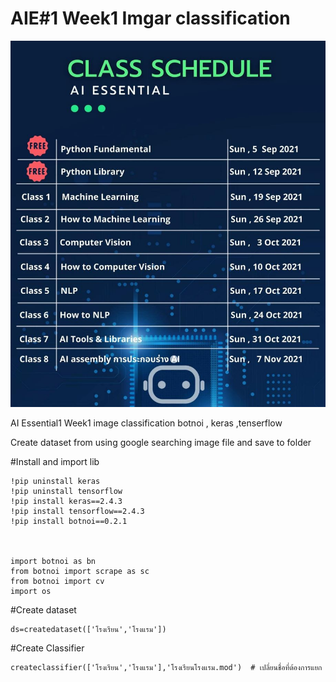# AIE#1 Week1 Imgar classification

![alt text](https://github.com/Hakulani/AIE-1W1MLimgclassification/blob/main/rferfge.JPG?raw=true)


AI Essential1 Week1 image classification botnoi ,  keras ,tenserflow

Create dataset from using google searching image file and save to folder

#Install and import lib
```
!pip uninstall keras
!pip uninstall tensorflow
!pip install keras==2.4.3
!pip install tensorflow==2.4.3
!pip install botnoi==0.2.1



import botnoi as bn
from botnoi import scrape as sc
from botnoi import cv
import os

```

#Create dataset

```
ds=createdataset(['โรงเรียน','โรงแรม'])

```
 
#Create  Classifier
```
createclassifier(['โรงเรียน','โรงแรม'],'โรงเรียนโรงแรม.mod')  # เปลี่ยนชื่อที่ต้องการแยก
```
